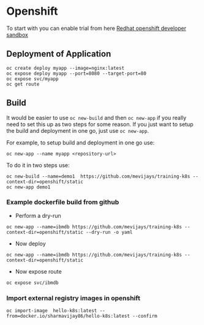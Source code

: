 # Openshift 
To start with you can enable trial from here [Redhat openshift developer sandbox ](https://developers.redhat.com/developer-sandbox)

## Deployment of Application
```
oc create deploy myapp --image=nginx:latest
oc expose deploy myapp --port=8080 --target-port=80
oc expose svc/myapp
oc get route
```
## Build
It would be easier to use ``oc new-build`` and then ``oc new-app`` if you really need to set this up as two steps for some reason. If you just want to setup the build and deployment in one go, just use ``oc new-app``.

For example, to setup build and deployment in one go use:
```
oc new-app --name myapp <repository-url>
```
To do it in two steps use:
```
oc new-build --name=demo1  https://github.com/mevijays/training-k8s --context-dir=openshift/static
oc new-app demo1
```
### Example dockerfile build from github 
- Perform a dry-run
```
oc new-app --name=ibmdb https://github.com/mevijays/training-k8s --context-dir=openshift/static --dry-run -o yaml
```
- Now deploy 
```
oc new-app --name=ibmdb https://github.com/mevijays/training-k8s --context-dir=openshift/static 
```
- Now expose route 
```
oc expose svc/ibmdb
```
### Import external registry images in openshift
```
oc import-image  hello-k8s:latest --from=docker.io/sharmavijay86/hello-k8s:latest --confirm
```
